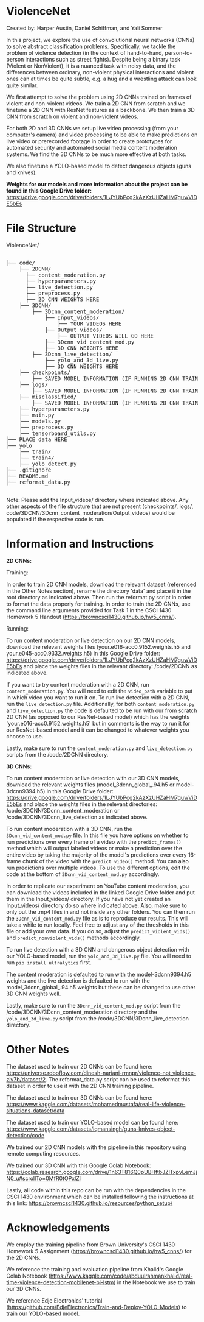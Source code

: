 # ViolenceNet

Created by: Harper Austin, Daniel Schiffman, and Yali Sommer

In this project, we explore the use of convolutional neural networks (CNNs) to solve abstract classification problems. Specifically, we tackle the problem of violence detection (in the context of hand-to-hand, person-to-person interactions such as street fights). Despite being a binary task (Violent or NonViolent), it is a nuanced task with noisy data, and the differences between ordinary, non-violent physical interactions and violent ones can at times be quite subtle, e.g. a hug and a wrestling attack can look quite similar. 

We first attempt to solve the problem using 2D CNNs trained on frames of violent and non-violent videos. We train a 2D CNN from scratch and we finetune a 2D CNN with ResNet features as a backbone. We then train a 3D CNN from scratch on violent and non-violent videos. 

For both 2D and 3D CNNs we setup live video processing (from your computer's camera) and video processing to be able to make predictions on live video or prerecorded footage in order to create prototypes for automated security and automated social media content moderation systems. We find the 3D CNNs to be much more effective at both tasks.

We also finetune a YOLO-based model to detect dangerous objects (guns and knives).

**Weights for our models and more information about the project can be found in this Google Drive folder:** https://drive.google.com/drive/folders/1LJYUbPcg2kAzXzUHZaHM7guwViDE5bEs

# File Structure

ViolenceNet/

<pre> 
├── code/
    ├── 2DCNN/
      ├── content_moderation.py
      ├── hyperparameters.py
      ├── live_detection.py
      ├── preprocess.py
      ├── 2D CNN WEIGHTS HERE 
    ├── 3DCNN/
        ├── 3Dcnn_content_moderation/
            ├── Input_videos/
                ├── YOUR VIDEOS HERE
            ├── Output_videos/
                ├── OUTPUT VIDEOS WILL GO HERE
            ├── 3Dcnn_vid_content_mod.py
            ├── 3D CNN WEIGHTS HERE
        ├── 3Dcnn_live_detection/
            ├── yolo_and_3d_live.py
            ├── 3D CNN WEIGHTS HERE
    ├── checkpoints/
        ├── SAVED MODEL INFORMATION (IF RUNNING 2D CNN TRAINING PIPELINE)
    ├── logs/
        ├── SAVED MODEL INFORMATION (IF RUNNING 2D CNN TRAINING PIPELINE)
    ├── misclassified/
        ├── SAVED MODEL INFORMATION (IF RUNNING 2D CNN TRAINING PIPELINE)
    ├── hyperparameters.py
    ├── main.py
    ├── models.py
    ├── preprocess.py
    ├── tensorboard_utils.py
├── PLACE data HERE
├── yolo
    ├── train/
    ├── train4/
    ├── yolo_detect.py
├── .gitignore
├── README.md
├── reformat_data.py
 </pre>

Note: Please add the Input_videos/ directory where indicated above. Any other aspects of the file structure that are not present (checkpoints/, logs/, code/3DCNN/3Dcnn_content_moderation/Output_videos) would be populated if the respective code is run.

# Information and Instructions

**2D CNNs:**

Training:

In order to train 2D CNN models, download the relevant dataset (referenced in the Other Notes section), rename the directory 'data' and place it in the root directory as indicated above. Then run the reformat.py script in order to format the data properly for training. In order to train the 2D CNNs, use the command line arguments provided for Task 1 in the CSCI 1430 Homework 5 Handout (https://browncsci1430.github.io/hw5_cnns/). 

Running:

To run content moderation or live detection on our 2D CNN models, download the relevant weights files (your.e016-acc0.9152.weights.h5 and your.e045-acc0.9332.weights.h5) in this Google Drive folder: https://drive.google.com/drive/folders/1LJYUbPcg2kAzXzUHZaHM7guwViDE5bEs and place the weights files in the relevant directory: /code/2DCNN as indicated above.

If you want to try content moderation with a 2D CNN, run ```content_moderation.py```. You will need to edit the ```video_path``` variable to put in which video you want to run it on. To run live detection with a 2D CNN, run the ```live_detection.py``` file. Additionally, for both ```content_moderation.py``` and ```live_detection.py``` the code is defaulted to be run with our from scratch 2D CNN (as opposed to our ResNet-based model) which has the weights 'your.e016-acc0.9152.weights.h5' but in comments is the way to run it for our ResNet-based model and it can be changed to whatever weights you choose to use.

Lastly, make sure to run the ```content_moderation.py``` and ```live_detection.py``` scripts from the /code/2DCNN directory.

**3D CNNs:**

To run content moderation or live detection with our 3D CNN models, download the relevant weights files (model_3dcnn_global_.94.h5 or model-3dcnn9394.h5) in this Google Drive folder: https://drive.google.com/drive/folders/1LJYUbPcg2kAzXzUHZaHM7guwViDE5bEs and place the weights files in the relevant directories: /code/3DCNN/3Dcnn_content_moderation or /code/3DCNN/3Dcnn_live_detection as indicated above.

To run content moderation with a 3D CNN, run the ```3Dcnn_vid_content_mod.py``` file. In this file you have options on whether to run predictions over every frame of a video with the ```predict_frames()``` method which will output labeled videos or make a prediction over the entire video by taking the majority of the model's predictions over every 16-frame chunk of the video with the ```predict_video()``` method. You can also run predictions over multiple videos. To use the different options, edit the code at the bottom of ```3Dcnn_vid_content_mod.py``` accordingly.

In order to replicate our experiment on YouTube content moderation, you can download the videos included in the linked Google Drive folder and put them in the Input_videos/ directory. If you have not yet created an Input_videos/ directory do so where indicated above. Also, make sure to only put the .mp4 files in and not inside any other folders. You can then run the ```3Dcnn_vid_content_mod.py``` file as is to reproduce our results. This will take a while to run locally. Feel free to adjust any of the thresholds in this file or add your own data. If you do so, adjust the ```predict_violent_vids()```
and ```predict_nonviolent_vids()``` methods accordingly.

To run live detection with a 3D CNN and dangerous object detection with our YOLO-based model, run the ```yolo_and_3d_live.py``` file. You will need to run ``` pip install ultralytics ``` first.

The content moderation is defaulted to run with the model-3dcnn9394.h5 weights and the live detection is defaulted to run with the model_3dcnn_global_.94.h5 weights but these can be changed to use other 3D CNN weights well.

Lastly, make sure to run the ```3Dcnn_vid_content_mod.py``` script from the /code/3DCNN/3Dcnn_content_moderation directory and the ```yolo_and_3d_live.py``` script from the /code/3DCNN/3Dcnn_live_detection directory. 

# Other Notes

The dataset used to train our 2D CNNs can be found here: https://universe.roboflow.com/dinesh-nariani-rmnpr/violence-not_violence-ziv7b/dataset/2. The reformat_data.py script can be used to reformat this dataset in order to use it with the 2D CNN training pipeline.

The dataset used to train our 3D CNNs can be found here: https://www.kaggle.com/datasets/mohamedmustafa/real-life-violence-situations-dataset/data


The dataset used to train our YOLO-based model can be found here: https://www.kaggle.com/datasets/iqmansingh/guns-knives-object-detection/code

We trained our 2D CNN models with the pipeline in this repository using remote computing resources.

We trained our 3D CNN with this Google Colab Notebook: https://colab.research.google.com/drive/1n63T816Q0pUBHftbJZlTxpvLemJjN0_u#scrollTo=0MfR0tOPxlZl

Lastly, all code within this repo can be run with the dependencies in the CSCI 1430 environment which can be installed following the instructions at this link: https://browncsci1430.github.io/resources/python_setup/

# Acknowledgements

We employ the training pipeline from Brown University's CSCI 1430 Homework 5 Assignment (https://browncsci1430.github.io/hw5_cnns/) for the 2D CNNs. 

We reference the training and evaluation pipeline from Khalid's Google Colab Notebook (https://www.kaggle.com/code/abduulrahmankhalid/real-time-violence-detection-mobilenet-bi-lstm) in the Notebook we use to train our 3D CNNs.

We reference Edje Electronics' tutorial (https://github.com/EdjeElectronics/Train-and-Deploy-YOLO-Models) to train our YOLO-based model.